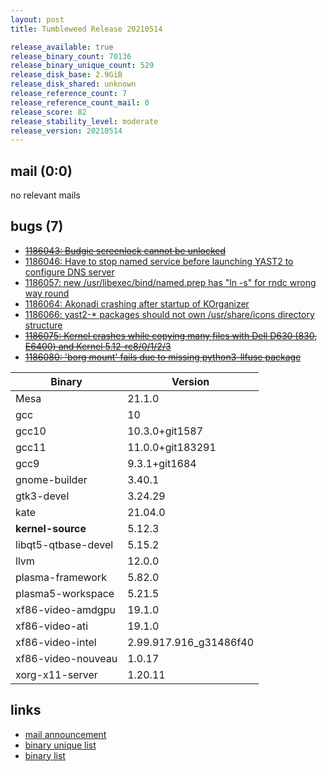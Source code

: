 ```yaml
---
layout: post
title: Tumbleweed Release 20210514

release_available: true
release_binary_count: 70136
release_binary_unique_count: 529
release_disk_base: 2.9GiB
release_disk_shared: unknown
release_reference_count: 7
release_reference_count_mail: 0
release_score: 82
release_stability_level: moderate
release_version: 20210514
---
```


## mail (0:0)

no relevant mails

## bugs (7)

<!--more-->

- ~~[1186043: Budgie  screenlock cannot be unlocked](https://bugzilla.opensuse.org/show_bug.cgi?id=1186043)~~
- [1186046: Have to stop named service before launching YAST2 to configure DNS server](https://bugzilla.opensuse.org/show_bug.cgi?id=1186046)
- [1186057: new /usr/libexec/bind/named.prep has "ln -s" for rndc wrong way round](https://bugzilla.opensuse.org/show_bug.cgi?id=1186057)
- [1186064: Akonadi crashing after startup of KOrganizer](https://bugzilla.opensuse.org/show_bug.cgi?id=1186064)
- [1186066: yast2-* packages should not own /usr/share/icons directory structure](https://bugzilla.opensuse.org/show_bug.cgi?id=1186066)
- ~~[1186075: Kernel crashes while copying many files with Dell D630 (830, E6400) and Kernel 5.12-rc8/0/1/2/3](https://bugzilla.opensuse.org/show_bug.cgi?id=1186075)~~
- ~~[1186080: 'borg mount' fails due to missing python3-llfuse package](https://bugzilla.opensuse.org/show_bug.cgi?id=1186080)~~

Binary | Version
--- | ---
Mesa | 21.1.0
gcc | 10
gcc10 | 10.3.0+git1587
gcc11 | 11.0.0+git183291
gcc9 | 9.3.1+git1684
gnome-builder | 3.40.1
gtk3-devel | 3.24.29
kate | 21.04.0
**kernel-source** | 5.12.3
libqt5-qtbase-devel | 5.15.2
llvm | 12.0.0
plasma-framework | 5.82.0
plasma5-workspace | 5.21.5
xf86-video-amdgpu | 19.1.0
xf86-video-ati | 19.1.0
xf86-video-intel | 2.99.917.916_g31486f40
xf86-video-nouveau | 1.0.17
xorg-x11-server | 1.20.11

## links

- [mail announcement](https://github.com/boombatower/tumbleweed-review/issues/10)
- [binary unique list](http://download.opensuse.org/history/20210514/rpm.unique.list)
- [binary list](http://download.opensuse.org/history/20210514/rpm.list)
